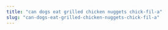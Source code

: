 ```yaml
---
title: "can dogs eat grilled chicken nuggets chick-fil-a"
slug: "can-dogs-eat-grilled-chicken-nuggets-chick-fil-a"
---
```


